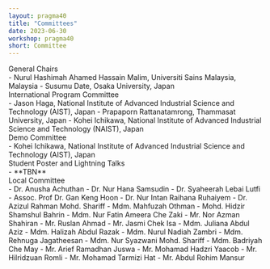 ```yaml
---
layout: pragma40
title: "Committees"
date: 2023-06-30
workshop: pragma40
short: Committee
---
```


<div class="border39">General Chairs</div>
- Nurul Hashimah Ahamed Hassain Malim, Universiti Sains Malaysia, Malaysia
-	Susumu Date, Osaka University, Japan

<br/>
<div class="border39">International Program Committee</div>
- Jason Haga, National Institute of Advanced Industrial Science and Technology (AIST), Japan
- Prapaporn Rattanatamrong, Thammasat University, Japan
- Kohei Ichikawa, National Institute of Advanced Industrial Science and Technology (NAIST), Japan

<br/>
<div class="border39">Demo Committee</div>
-	Kohei Ichikawa, National Institute of Advanced Industrial Science and Technology (AIST), Japan

<br/>
<div class="border39">Student Poster and Lightning Talks</div>
- **TBN**

<br/>
<div class="border39">Local Committee</div>
- Dr. Anusha Achuthan
- Dr. Nur Hana Samsudin
- Dr. Syaheerah Lebai Lutfi
- Assoc. Prof Dr. Gan Keng Hoon
- Dr. Nur Intan Raihana Ruhaiyem
- Dr. Azizul Rahman Mohd. Shariff
- Mdm. Mahfuzah Othman
- Mohd. Hidzir Shamshul Bahrin
- Mdm. Nur Fatin Ameera Che Zaki
- Mr. Nor Azman Shahiran
- Mr. Ruslan Ahmad
- Mr. Jasmi Chek Isa
- Mdm. Juliana Abdul Aziz
- Mdm. Halizah Abdul Razak
- Mdm. Nurul Nadiah Zambri
- Mdm. Rehnuga Jagatheesan
- Mdm. Nur Syazwani Mohd. Shariff
- Mdm. Badriyah Che May
- Mr. Arief Ramadhan Juswa
- Mr. Mohamad Hadzri Yaacob
- Mr. Hilridzuan Romli
- Mr. Mohamad Tarmizi Hat
- Mr. Abdul Rohim Mansur
